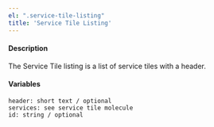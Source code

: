 ```yaml
---
el: ".service-tile-listing"
title: 'Service Tile Listing'
---
```

#### Description
The Service Tile listing is a list of service tiles with a header.

#### Variables
~~~
header: short text / optional
services: see service tile molecule
id: string / optional
~~~
